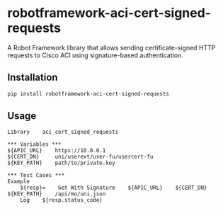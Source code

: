# robotframework-aci-cert-signed-requests

A Robot Framework library that allows sending certificate-signed HTTP requests to Cisco ACI using signature-based authentication.

## Installation

```bash
pip install robotframework-aci-cert-signed-requests
```

## Usage

```robot
Library    aci_cert_signed_requests

*** Variables ***
${APIC_URL}    https://10.0.0.1
${CERT_DN}     uni/userext/user-fu/usercert-fu
${KEY_PATH}    path/to/private.key

*** Test Cases ***
Example
    ${resp}=    Get With Signature    ${APIC_URL}    ${CERT_DN}    ${KEY_PATH}    /api/mo/uni.json
    Log    ${resp.status_code}
```
